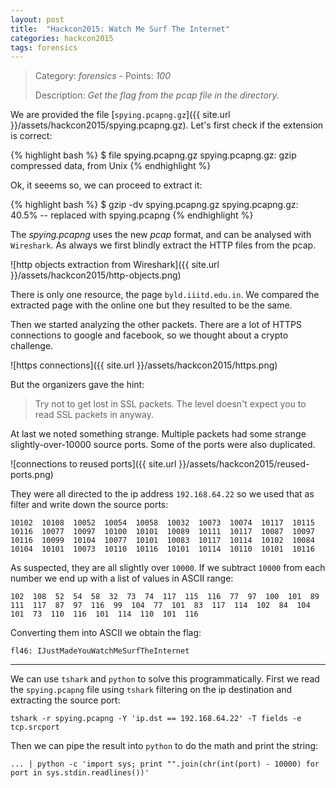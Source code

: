 ```yaml
---
layout: post
title:  "Hackcon2015: Watch Me Surf The Internet"
categories: hackcon2015
tags: forensics
---
```


> Category: *forensics* - Points: *100*
>
> Description: *Get the flag from the pcap file in the directory.*

We are provided the file [`spying.pcapng.gz`]({{ site.url }}/assets/hackcon2015/spying.pcapng.gz). Let's first check if the extension is correct:

{% highlight bash %}
$ file spying.pcapng.gz
spying.pcapng.gz: gzip compressed data, from Unix
{% endhighlight %}

Ok, it seeems so, we can proceed to extract it:

{% highlight bash %}
$ gzip -dv spying.pcapng.gz
spying.pcapng.gz:	   40.5% -- replaced with spying.pcapng
{% endhighlight %}

The *spying.pcapng* uses the new *pcap* format, and can be analysed with `Wireshark`.
As always we first blindly extract the HTTP files from the pcap.

![http objects extraction from Wireshark]({{ site.url }}/assets/hackcon2015/http-objects.png)

There is only one resource, the page `byld.iiitd.edu.in`. We compared the extracted page with the online one but they resulted to be the same.

Then we started analyzing the other packets. There are a lot of HTTPS connections to google and facebook, so we thought about a crypto challenge.

![https connections]({{ site.url }}/assets/hackcon2015/https.png)

But the organizers gave the hint:

> Try not to get lost in SSL packets. The level doesn't expect you to read SSL packets in anyway.

At last we noted something strange. Multiple packets had some strange slightly-over-10000 source ports. Some of the ports were also duplicated.

![connections to reused ports]({{ site.url }}/assets/hackcon2015/reused-ports.png)

They were all directed to the ip address `192.168.64.22` so we used that as filter and write down the source ports:

    10102  10108  10052  10054  10058  10032  10073  10074  10117  10115  10116  10077  10097  10100  10101  10089  10111  10117  10087  10097  10116  10099  10104  10077  10101  10083  10117  10114  10102  10084  10104  10101  10073  10110  10116  10101  10114  10110  10101  10116

As suspected, they are all slightly over `10000`. If we subtract `10000` from each number we end up with a list of values in ASCII range:

    102  108  52  54  58  32  73  74  117  115  116  77  97  100  101  89  111  117  87  97  116  99  104  77  101  83  117  114  102  84  104  101  73  110  116  101  114  110  101  116

Converting them into ASCII we obtain the flag:

    fl46: IJustMadeYouWatchMeSurfTheInternet

------

We can use `tshark` and `python` to solve this programmatically. First we read the `spying.pcapng` file using `tshark` filtering on the ip destination and extracting the source port:

    tshark -r spying.pcapng -Y 'ip.dst == 192.168.64.22' -T fields -e tcp.srcport

Then we can pipe the result into `python` to do the math and print the string:

    ... | python -c 'import sys; print "".join(chr(int(port) - 10000) for port in sys.stdin.readlines())'

